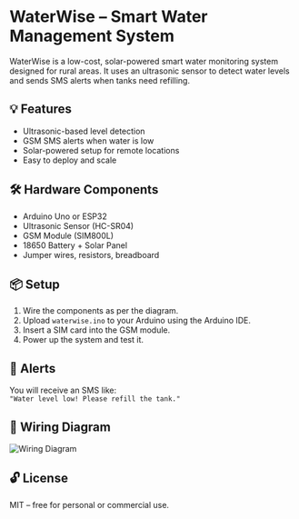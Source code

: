 
# WaterWise – Smart Water Management System

WaterWise is a low-cost, solar-powered smart water monitoring system designed for rural areas. It uses an ultrasonic sensor to detect water levels and sends SMS alerts when tanks need refilling.

## 💡 Features
- Ultrasonic-based level detection
- GSM SMS alerts when water is low
- Solar-powered setup for remote locations
- Easy to deploy and scale

## 🛠 Hardware Components
- Arduino Uno or ESP32
- Ultrasonic Sensor (HC-SR04)
- GSM Module (SIM800L)
- 18650 Battery + Solar Panel
- Jumper wires, resistors, breadboard

## 📦 Setup
1. Wire the components as per the diagram.
2. Upload `waterwise.ino` to your Arduino using the Arduino IDE.
3. Insert a SIM card into the GSM module.
4. Power up the system and test it.

## 📱 Alerts
You will receive an SMS like:  
`"Water level low! Please refill the tank."`

## 📸 Wiring Diagram
![Wiring Diagram](wiring-diagram.png)

## 🔓 License
MIT – free for personal or commercial use.
